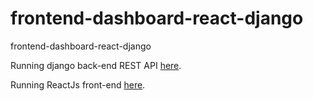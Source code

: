 # frontend-dashboard-react-django
frontend-dashboard-react-django


Running django back-end REST API [here](./back-end/README.md).

Running ReactJs front-end [here](./front-end/README.md).